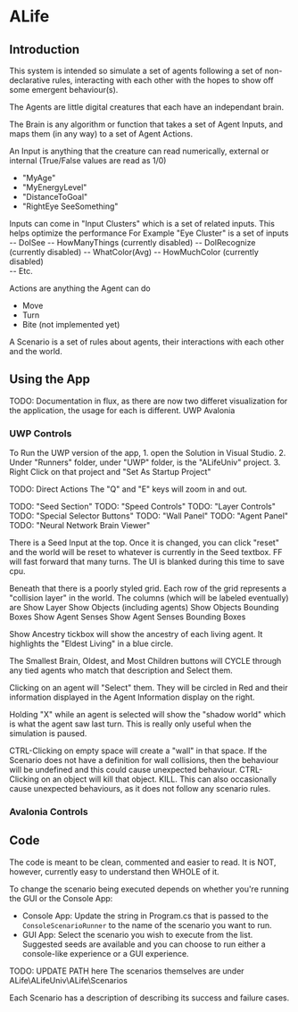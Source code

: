 # ALife

## Introduction

This system is intended so simulate a set of agents following a set of non-declarative rules, interacting with each other with the hopes to show off some emergent behaviour(s).

The Agents are little digital creatures that each have an independant brain.

The Brain is any algorithm or function that takes a set of Agent Inputs, and maps them (in any way) to a set of Agent Actions.

An Input is anything that the creature can read numerically, external or internal (True/False values are read as 1/0)
- "MyAge"
- "MyEnergyLevel"
- "DistanceToGoal"
- "RightEye SeeSomething"

Inputs can come in "Input Clusters" which is a set of related inputs. This helps optimize the performance
For Example "Eye Cluster" is a set of inputs 
-- DoISee
-- HowManyThings (currently disabled)
-- DoIRecognize (currently disabled)
-- WhatColor(Avg) 
-- HowMuchColor (currently disabled)    
-- Etc.

Actions are anything the Agent can do
- Move
- Turn
- Bite (not implemented yet)

A Scenario is a set of rules about agents, their interactions with each other and the world.

## Using the App
TODO: Documentation in flux, as there are now two differet visualization for the application, the usage for each is different.
UWP
Avalonia

### UWP Controls

To Run the UWP version of the app, 
    1. open the Solution in Visual Studio.
    2. Under "Runners" folder, under "UWP" folder, is the "ALifeUniv" project.
    3. Right Click on that project and "Set As Startup Project"


TODO: Direct Actions
    The "Q" and "E" keys will zoom in and out.

TODO: "Seed Section"
TODO: "Speed Controls"
TODO: "Layer Controls"
TODO: "Special Selector Buttons"
TODO: "Wall Panel"
TODO: "Agent Panel"
TODO: "Neural Network Brain Viewer"

There is a Seed Input at the top. Once it is changed, you can click "reset" and the world will be reset to whatever is currently in the Seed textbox.
FF will fast forward that many turns. The UI is blanked during this time to save cpu.

Beneath that there is a poorly styled grid. 
Each row of the grid represents a "collision layer" in the world.
The columns (which will be labeled eventually) are
    Show Layer
    Show Objects (including agents)
    Show Objects Bounding Boxes
    Show Agent Senses
    Show Agent Senses Bounding Boxes

Show Ancestry tickbox will show the ancestry of each living agent. It highlights the "Eldest Living" in a blue circle.

The Smallest Brain, Oldest, and Most Children buttons will CYCLE through any tied agents who match that description and Select them.

Clicking on an agent will "Select" them. They will be circled in Red and their information displayed in the Agent Information display on the right.

Holding "X" while an agent is selected will show the "shadow world" which is what the agent saw last turn. This is really only useful when the simulation is paused.

CTRL-Clicking on empty space will create a "wall" in that space. If the Scenario does not have a definition for wall collisions, then the behaviour will be undefined and this could cause unexpected behaviour. 
CTRL-Clicking on an object will kill that object. KILL. This can also occasionally cause unexpected behaviours, as it does not follow any scenario rules.

### Avalonia Controls

## Code

The code is meant to be clean, commented and easier to read. 
It is NOT, however, currently easy to understand then WHOLE of it. 

To change the scenario being executed depends on whether you're running the GUI or the Console App:

- Console App: Update the string in Program.cs that is passed to the `ConsoleScenarioRunner` to the name of the scenario you want to run.
- GUI App: Select the scenario you wish to execute from the list. Suggested seeds are available and you can choose to run either a console-like experience or a GUI experience.

TODO: UPDATE PATH here 
The scenarios themselves are under
ALife\ALifeUniv\ALife\Scenarios

Each Scenario has a description of describing its success and failure cases.
